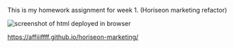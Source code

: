 This is my homework assignment for week 1. (Horiseon marketing refactor)

![screenshot of html deployed in browser](C:\Users\afifp\horiseon-marketing\horiseon-marketing\03-Homework\Assets\01-html-css-git-homework-demo.png)

https://affiiiffff.github.io/horiseon-marketing/
